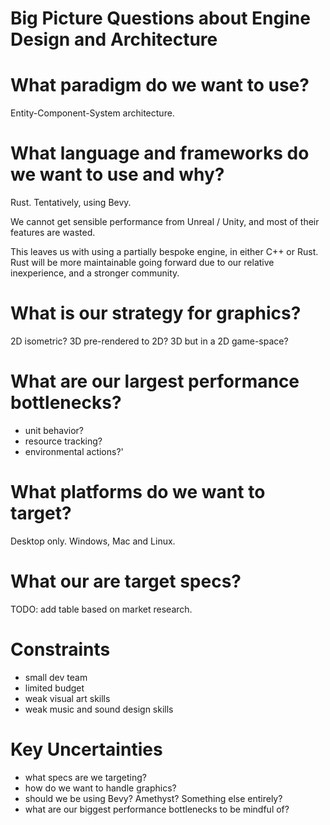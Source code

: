 # Big Picture Questions about Engine Design and Architecture

# What paradigm do we want to use?

Entity-Component-System architecture.

# What language and frameworks do we want to use and why?

Rust. Tentatively, using Bevy.

We cannot get sensible performance from Unreal / Unity, and most of their features are wasted.

This leaves us with using a partially bespoke engine, in either C++ or Rust. Rust will be more maintainable going forward due to our relative inexperience, and a stronger community.

# What is our strategy for graphics?

2D isometric? 3D pre-rendered to 2D? 3D but in a 2D game-space?

# What are our largest performance bottlenecks?

- unit behavior?
- resource tracking?
- environmental actions?'

# What platforms do we want to target?

Desktop only. Windows, Mac and Linux.

# What our are target specs?

TODO: add table based on market research.

# Constraints

- small dev team
- limited budget
- weak visual art skills
- weak music and sound design skills

# Key Uncertainties

- what specs are we targeting?
- how do we want to handle graphics?
- should we be using Bevy? Amethyst? Something else entirely?
- what are our biggest performance bottlenecks to be mindful of?
